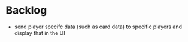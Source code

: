 # Backlog

- send player specifc data (such as card data) to specific players and display that in the UI
